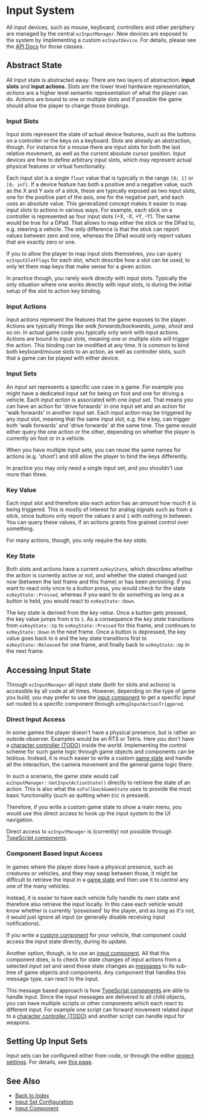 # Input System

All input devices, such as mouse, keyboard, controllers and other periphery are managed by the central `ezInputManager`. New devices are exposed to the system by implementing a custom `ezInputDevice`. For details, please see the [API Docs](../getting-started/api-docs.md) for those classes.

## Abstract State

All input state is abstracted away. There are two layers of abstraction: **input slots** and **input actions**. *Slots* are the lower level hardware representation, *actions* are a higher level semantic representation of what the player can do. Actions are bound to one or multiple slots and if possible the game should allow the player to change those bindings.

### Input Slots

Input slots represent the state of actual device features, such as the buttons on a controller or the keys on a keyboard. Slots are already an abstraction, though. For instance for a mouse there are input slots for both the last relative movement, as well as the current absolute cursor position. Input devices are free to define arbitrary input slots, which may represent actual physical features or virtual functionality.

Each input slot is a single `float` value that is typically in the range `[0; 1]` or `[0; inf]`. If a device feature has both a positive and a negative value, such as the X and Y axis of a stick, these are typically exposed as two input slots, one for the positive part of the axis, one for the negative part, and each uses an absolute value. This generalized concept makes it easier to map input slots to actions in various ways. For example, each stick on a controller is represented as four input slots (+X, -X, +Y, -Y). The same would be true for a DPad. That allows to map either the stick or the DPad to, e.g. steering a vehicle. The only difference is that the stick can report values between zero and one, whereas the DPad would only report values that are exactly zero or one.

If you to allow the player to map input slots themselves, you can query `ezInputSlotFlags` for each slot, which describe how a slot can be used, to only let them map keys that make sense for a given action.

In practice though, you rarely work directly with input slots. Typically the only situation where one works directly with input slots, is during the initial setup of the slot to action key binding.

### Input Actions

Input actions represent the features that the game exposes to the player. Actions are typically things like *walk forwards/backwards*, *jump*, *shoot* and so on. In actual game code you typically only work with input actions. Actions are bound to input slots, meaning one or multiple slots will trigger the action. This binding can be modified at any time. It is common to bind both keyboard/mouse slots to an action, as well as controller slots, such that a game can be played with either device.

### Input Sets

An *input set* represents a specific use case in a game. For example you might have a dedicated input set for being on foot and one for driving a vehicle. Each *input action* is associated with one *input set*. That means you can have an action for 'drive forwards' in one input set and an action for 'walk forwards' in another input set. Each input action may be triggered by any input slot, meaning that the same input slot, e.g. the `W` key, can trigger both 'walk forwards' and 'drive forwards' at the same time. The game would either query the one action or the other, depending on whether the player is currently on foot or in a vehicle.

When you have multiple input sets, you can reuse the same names for actions (e.g. 'shoot') and still allow the player to bind the keys differently.

In practice you may only need a single input set, and you shouldn't use more than three.

### Key Value

Each input slot and therefore also each action has an *amount* how much it is being triggered. This is mostly of interest for analog signals such as from a stick, since buttons only report the values `0` and `1` with nothing in between. You can query these values, if an actions grants fine grained control over something.

For many actions, though, you only require the *key state*.

### Key State

Both slots and actions have a current `ezKeyState`, which describes whether the action is currently active or not, and whether the stated changed just now (between the last frame and this frame) or has been persisting. If you want to react only once to a button press, you would check for the state `ezKeyState::Pressed`, whereas if you want to do something as long as a button is held, you would react to `ezKeyState::Down`.

The key state is derived from the *key value*. Once a button gets pressed, the key value jumps from `0` to `1`. As a consequence the *key state* transitions from `ezKeyState::Up` to `ezKeyState::Pressed` for this frame, and continues to `ezKeyState::Down` in the next frame. Once a button is depressed, the key value goes back to `0` and the key state transitions first to `ezKeyState::Released` for one frame, and finally back to `ezKeyState::Up` in the next frame.

## Accessing Input State

Through `ezInputManager` all input state (both for slots and actions) is accessible by all code at all times. However, depending on the type of game you build, you may prefer to use the [input component](input-component.md) to get a specific *input set* routed to a specific component through `ezMsgInputActionTriggered`.

### Direct Input Access

In some games the player doesn't have a physical presence, but is rather an outside observer. Examples would be an RTS or Tetris. Here you don't have a [character controller (TODO)](../physics/actors/physx-character-controller.md) inside the world. Implementing the control scheme for such game logic through game objects and components can be tedious. Instead, it is much easier to write a custom [game state](../runtime/application/game-state.md) and handle all the interaction, the camera movement and the general game logic there.

In such a scenario, the game state would call `ezInputManager::GetInputActionState()` directly to retrieve the state of an action. This is also what the `ezFallbackGameState` uses to provide the most basic functionality (such as quitting when `ESC` is pressed).

Therefore, if you write a custom game state to show a main menu, you would use this direct access to hook up the input system to the UI navigation.

Direct access to `ezInputManager` is (currently) not possible through [TypeScript components](../custom-code/typescript/typescript-overview.md).

### Component Based Input Access

In games where the player does have a physical presence, such as creatures or vehicles, and they may swap between those, it might be difficult to retrieve the input in a [game state](../runtime/application/game-state.md) and then use it to control any one of the many vehicles.

Instead, it is easier to have each vehicle fully handle its own state and therefore also retrieve the input locally. In this case each vehicle would know whether is currently 'possessed' by the player, and as long as it's not, it would just ignore all input (or generally disable receiving input notifications).

If you write a [custom component](../custom-code/cpp/custom-cpp-component.md) for your vehicle, that component could access the input state directly, during its update.

Another option, though, is to use an [input component](input-component.md). All that this component does, is to check for state changes of input actions from a selected *input set* and send those state changes as [messages](../runtime/world/world-messaging.md) to its sub-tree of game objects and components. Any component that handles this message type, can react to the input.

This message based approach is how [TypeScript components](../custom-code/typescript/typescript-overview.md) are able to handle input. Since the input messages are delivered to all child objects, you can have multiple scripts or other components which each react to different input. For example one script can forward movement related input to a [character controller (TODO)](../physics/actors/physx-character-controller.md) and another script can handle input for weapons.

## Setting Up Input Sets

Input sets can be configured either from code, or through the editor [project settings](../projects/project-settings.md). For details, see [this page](input-config.md).

## See Also

* [Back to Index](../index.md)
* [Input Set Configuration](input-config.md)
* [Input Component](input-component.md)
